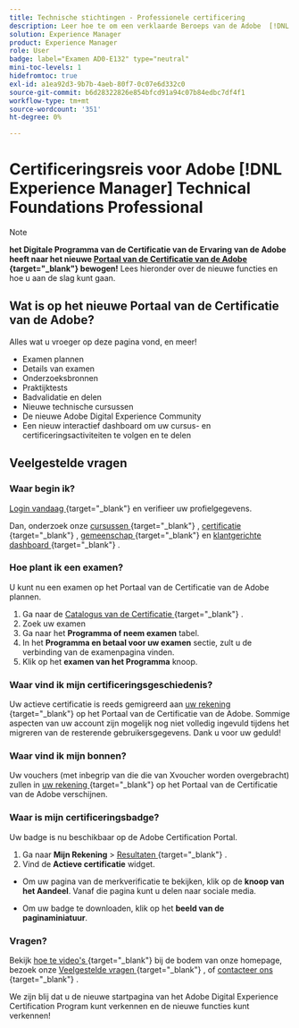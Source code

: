 ```yaml
---
title: Technische stichtingen - Professionele certificering
description: Leer hoe te om een verklaarde Beroeps van de Adobe  [!DNL Experience Manager]  te worden.
solution: Experience Manager
product: Experience Manager
role: User
badge: label="Examen AD0-E132" type="neutral"
mini-toc-levels: 1
hidefromtoc: true
exl-id: a1ea92d3-9b7b-4aeb-80f7-0c07e6d332c0
source-git-commit: b6d28322826e854bfcd91a94c07b84edbc7df4f1
workflow-type: tm+mt
source-wordcount: '351'
ht-degree: 0%

---
```


# Certificeringsreis voor Adobe [!DNL Experience Manager] Technical Foundations Professional

>[!NOTE]
>
>**het Digitale Programma van de Certificatie van de Ervaring van de Adobe heeft naar het nieuwe [ Portaal van de Certificatie van de Adobe ](https://certification.adobe.com/){target="_blank"}  bewogen!** Lees hieronder over de nieuwe functies en hoe u aan de slag kunt gaan.

## Wat is op het nieuwe Portaal van de Certificatie van de Adobe?

Alles wat u vroeger op deze pagina vond, en meer!

* Examen plannen
* Details van examen
* Onderzoeksbronnen
* Praktijktests
* Badvalidatie en delen
* Nieuwe technische cursussen
* De nieuwe Adobe Digital Experience Community
* Een nieuw interactief dashboard om uw cursus- en certificeringsactiviteiten te volgen en te delen

## Veelgestelde vragen

### Waar begin ik?

[ Login vandaag ](https://certification.adobe.com/){target="_blank"}  en verifieer uw profielgegevens.

Dan, onderzoek onze [ cursussen ](https://certification.adobe.com/courses/?/courses){target="_blank"} , [ certificatie ](https://certification.adobe.com/certifications){target="_blank"} , [ gemeenschap ](https://certification.adobe.com/community/){target="_blank"}  en [ klantgerichte dashboard ](https://certification.adobe.com/user/dashboard){target="_blank"} .

### Hoe plant ik een examen?

U kunt nu een examen op het Portaal van de Certificatie van de Adobe plannen.

1. Ga naar de [ Catalogus van de Certificatie ](https://certification.adobe.com/certifications){target="_blank"} .
2. Zoek uw examen
3. Ga naar het **Programma of neem examen** tabel.
4. In het **Programma en betaal voor uw examen** sectie, zult u de verbinding van de examenpagina vinden.
5. Klik op het **examen van het Programma** knoop.

### Waar vind ik mijn certificeringsgeschiedenis?

Uw actieve certificatie is reeds gemigreerd aan [ uw rekening ](https://certification.adobe.com/user/certifications){target="_blank"}  op het Portaal van de Certificatie van de Adobe. Sommige aspecten van uw account zijn mogelijk nog niet volledig ingevuld tijdens het migreren van de resterende gebruikersgegevens. Dank u voor uw geduld!

### Waar vind ik mijn bonnen?

Uw vouchers (met inbegrip van die die van Xvoucher worden overgebracht) zullen in [ uw rekening ](https://certification.adobe.com/user/purchases){target="_blank"}  op het Portaal van de Certificatie van de Adobe verschijnen.

### Waar is mijn certificeringsbadge?

Uw badge is nu beschikbaar op de Adobe Certification Portal.

1. Ga naar **Mijn Rekening** > [ Resultaten ](https://certification.adobe.com/user/achievements?%2Fuser%2Fachievements){target="_blank"} .
2. Vind de **Actieve certificatie** widget.

* Om uw pagina van de merkverificatie te bekijken, klik op de **knoop van het Aandeel**. Vanaf die pagina kunt u delen naar sociale media.

* Om uw badge te downloaden, klik op het **beeld van de paginaminiatuur**.

### Vragen?

Bekijk [ hoe te video&#39;s ](https://certification.adobe.com/#){target="_blank"}  bij de bodem van onze homepage, bezoek onze [ Veelgestelde vragen ](https://certification.adobe.com/support/faq){target="_blank"} , of [ contacteer ons ](https://certification.adobe.com/support/contactus){target="_blank"} .

We zijn blij dat u de nieuwe startpagina van het Adobe Digital Experience Certification Program kunt verkennen en de nieuwe functies kunt verkennen!

<!-- 

## Exam details {#exam-details}

* Level: Professional (0-12 months' experience)
* Passing Score: 38/60
* Time: 120 mins
* Delivery: Online proctored (requires camera access)
* Available languages: English
* Cost: $125 (global) / $95 (India)
* Exam ID: AD0-E132

{{questions}}

-->
